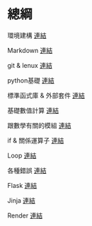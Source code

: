# 總綱
環境建構
[連結](./環境建構/環境建構.ipynb)

Markdown
[連結](./Markdown.ipynb)

git & lenux
[連結](./git、lenux與終端機/git&lenux.ipynb)

python基礎
[連結](./python基礎.ipynb)

標準函式庫 & 外部套件
[連結](./標準函式庫&外部套件.ipynb)

基礎數值計算
[連結](./數值計算.ipynb)

跟數學有關的模組
[連結](./模組/跟數學有關的模組.ipynb)

if & 關係運算子
[連結](./if&關係運算子.ipynb)

Loop
[連結](./Loop.ipynb)

各種錯誤
[連結](./各種錯誤.ipynb)

Flask
[連結](./Flask.ipynb)

Jinja
[連結](./Jinja.ipynb)

Render
[連結](./Render/Render.ipynb)